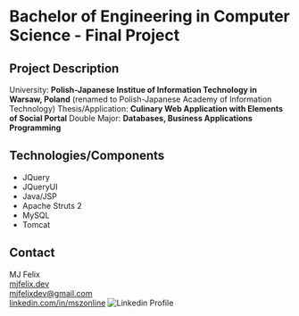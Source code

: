 # Bachelor of Engineering in Computer Science - Final Project

## Project Description

University: **Polish-Japanese Institue of Information Technology in Warsaw, Poland** (renamed to Polish-Japanese Academy of Information Technology)
Thesis/Application: **Culinary Web Application with Elements of Social Portal**
Double Major: **Databases, Business Applications Programming**

## Technologies/Components

- JQuery
- JQueryUI
- Java/JSP
- Apache Struts 2
- MySQL
- Tomcat

## Contact

MJ Felix<br>
[mjfelix.dev](https://mjfelix.dev)<br>
mjfelixdev@gmail.com<br>
[linkedin.com/in/mszonline](https://www.linkedin.com/in/mjfelix/) ![Linkedin Profile](https://i.stack.imgur.com/gVE0j.png)

